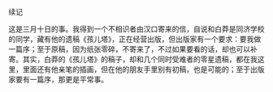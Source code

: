 续记

  

这是三月十日的事。我得到一个不相识者由汉口寄来的信，自说和白莽是同济学校的同学，藏有他的遗稿《孩儿塔》，正在经营出版，但出版家有一个要求：要我做一篇序；至于原稿，因为纸张零碎，不寄来了，不过如果要看的话，却也可以补寄。其实，白莽的《孩儿塔》的稿子，却和几个同时受难者的零星遗稿，都在我这里，里面还有他亲笔的插画，但在他的朋友手里别有初稿，也是可能的；至于出版家要有一篇序，那更是平常事。